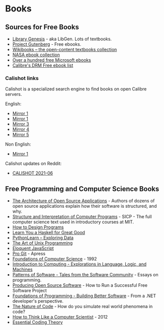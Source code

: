 # Books

## Sources for Free Books

* [Library Genesis](http://libgen.is/) - aka LibGen. Lots of textbooks.
* [Project Gutenberg](http://www.gutenberg.org/) - Free ebooks.
* [Wikibooks – the open-content textbooks collection](https://en.wikibooks.org/wiki/Wikibooks:Card_Catalog_Office)
* [NASA ebook collection](http://www.nasa.gov/connect/ebooks/index.html)
* [Over a hundred free Microsoft ebooks](http://blogs.msdn.com/b/mssmallbiz/archive/2014/07/07/largest-collection-of-free-microsoft-ebooks-ever-including-windows-8-1-windows-8-windows-7-office-2013-office-365-office-2010-sharepoint-2013-dynamics-crm-powershell-exchange-server-lync-2013-system-center-azure-cloud-sql.aspx)
* [Calibre's DRM Free ebook list](http://drmfree.calibre-ebook.com/by/genre)

### Calishot links

Calishot is a specialized search engine to find books on open Calibre servers.

English:
- [Mirror 1](https://calishot-eng-1.herokuapp.com/index-eng/summary)
- [Mirror 1](https://calishot-eng-2.herokuapp.com/index-eng/summary)
- [Mirror 3](https://calishot-eng-3.herokuapp.com/index-eng/summary)
- [Mirror 4](https://calishot-eng-4.herokuapp.com/index-eng/summary)
- [Mirror 5](https://calishot-eng-5.herokuapp.com/index-eng/summary)

Non English:
- [Mirror 1](https://calishot-non-eng-1.herokuapp.com/index-non-eng/summary)

Calishot updates on Reddit:
- [CALISHOT 2021-06](https://www.reddit.com/r/opendirectories/comments/nugkl3/calishot_202106_find_ebooks_among_383_calibre/)

## Free Programming and Computer Science Books

* [The Architecture of Open Source Applications](http://www.aosabook.org/en/index.html) - Authors of dozens of open source applications explain how their software is structured, and why.
* [Structure and Interpretation of Computer Programs](http://mitpress.mit.edu/sicp/) - SICP - The full computer science text used in introductory courses at MIT.
* [How to Design Programs](http://htdp.org/)
* [Learn You a Haskell for Great Good](http://learnyouahaskell.com/)
* [PythonLearn – Exploring Data](http://www.pythonlearn.com/book.php)
* [The Art of Unix Programming](http://catb.org/~esr/writings/taoup/)
* [Eloquent JavaScript](http://eloquentjavascript.net/)
* [Pro Git](https://www.gitbook.io/book/gitbookio/progit) - Apress
* [Foundations of Computer Science](http://infolab.stanford.edu/~ullman/focs.html) - 1992
* [Introduction to Computing - Explorations in Language, Logic, and Machines](http://computingbook.org/)
* [Patterns of Software - Tales from the Software Community](http://dreamsongs.com/Files/PatternsOfSoftware.pdf) - Essays on programming.
* [Producing Open Source Software](https://producingoss.com/) - How to Run a Successful Free Software Project
* [Foundations of Programming - Building Better Software](http://openmymind.net/FoundationsOfProgramming.pdf) - From a .NET developer's perspective.
* [The Nature of Code](http://natureofcode.com/book/) - How do you simulate real world phenomena in code?
* [How to Think Like a Computer Scientist](http://openbookproject.net/thinkcs/python/english3e/) - 2012
* [Essential Coding Theory](https://www.cse.buffalo.edu/faculty/atri/courses/coding-theory/book/)
